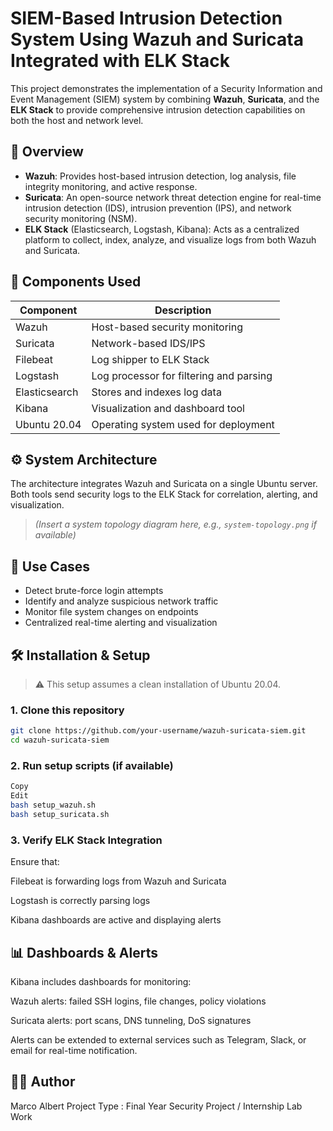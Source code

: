 # SIEM-Based Intrusion Detection System Using Wazuh and Suricata Integrated with ELK Stack

This project demonstrates the implementation of a Security Information and Event Management (SIEM) system by combining **Wazuh**, **Suricata**, and the **ELK Stack** to provide comprehensive intrusion detection capabilities on both the host and network level.

## 📌 Overview

- **Wazuh**: Provides host-based intrusion detection, log analysis, file integrity monitoring, and active response.
- **Suricata**: An open-source network threat detection engine for real-time intrusion detection (IDS), intrusion prevention (IPS), and network security monitoring (NSM).
- **ELK Stack** (Elasticsearch, Logstash, Kibana): Acts as a centralized platform to collect, index, analyze, and visualize logs from both Wazuh and Suricata.

## 🧰 Components Used

| Component     | Description                                 |
|---------------|---------------------------------------------|
| Wazuh         | Host-based security monitoring              |
| Suricata      | Network-based IDS/IPS                       |
| Filebeat      | Log shipper to ELK Stack                    |
| Logstash      | Log processor for filtering and parsing     |
| Elasticsearch | Stores and indexes log data                 |
| Kibana        | Visualization and dashboard tool            |
| Ubuntu 20.04  | Operating system used for deployment        |

## ⚙️ System Architecture

The architecture integrates Wazuh and Suricata on a single Ubuntu server. Both tools send security logs to the ELK Stack for correlation, alerting, and visualization.

> *(Insert a system topology diagram here, e.g., `system-topology.png` if available)*

## 🚨 Use Cases

- Detect brute-force login attempts
- Identify and analyze suspicious network traffic
- Monitor file system changes on endpoints
- Centralized real-time alerting and visualization

## 🛠️ Installation & Setup

> ⚠️ This setup assumes a clean installation of Ubuntu 20.04.

### 1. Clone this repository

```bash
git clone https://github.com/your-username/wazuh-suricata-siem.git
cd wazuh-suricata-siem
```

### 2. Run setup scripts (if available)
```bash
Copy
Edit
bash setup_wazuh.sh
bash setup_suricata.sh
```

### 3. Verify ELK Stack Integration
Ensure that:

Filebeat is forwarding logs from Wazuh and Suricata

Logstash is correctly parsing logs

Kibana dashboards are active and displaying alerts

## 📊 Dashboards & Alerts
Kibana includes dashboards for monitoring:

Wazuh alerts: failed SSH logins, file changes, policy violations

Suricata alerts: port scans, DNS tunneling, DoS signatures

Alerts can be extended to external services such as Telegram, Slack, or email for real-time notification.

## 👨‍💻 Author
Marco Albert
Project Type : Final Year Security Project / Internship Lab Work
